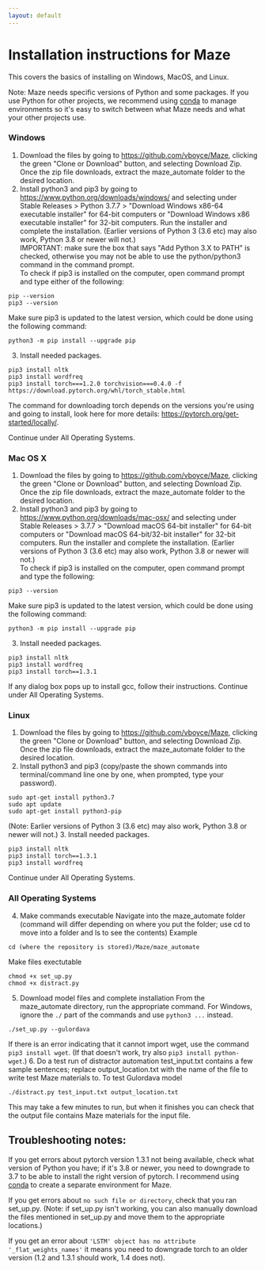 ```yaml
---
layout: default
---
```


# Installation instructions for Maze

This covers the basics of installing on Windows, MacOS, and Linux.

Note: Maze needs specific versions of Python and some packages. If you use Python for other projects, we recommend using [conda](https://docs.conda.io/projects/conda/en/latest/) to manage environments so it's easy to switch between what Maze needs and what your other projects use. 

### Windows
1. Download the files by going to <https://github.com/vboyce/Maze>, clicking the green "Clone or Download" button, and selecting Download Zip. Once the zip file downloads, extract the maze_automate folder to the desired location. 
2. Install python3 and pip3 by going to <https://www.python.org/downloads/windows/> and selecting under Stable Releases > Python 3.7.7 > "Download Windows x86-64 executable installer" for 64-bit computers or "Download Windows x86 executable installer" for 32-bit computers. Run the installer and complete the installation. (Earlier versions of Python 3 (3.6 etc) may also work, Python 3.8 or newer will not.)  
IMPORTANT: make sure the box that says "Add Python 3.X to PATH" is checked, otherwise you may not be able to use the python/python3 command in the command prompt.  
To check if pip3 is installed on the computer, open command prompt and type either of the following:
 ```
 pip --version
 pip3 --version
 ```
 Make sure pip3 is updated to the latest version, which could be done using the following command:
 ```
 python3 -m pip install --upgrade pip
 ```
3. Install needed packages. 
```
pip3 install nltk
pip3 install wordfreq
pip3 install torch===1.2.0 torchvision===0.4.0 -f https://download.pytorch.org/whl/torch_stable.html
```
The command for downloading torch depends on the versions you're using and going to install, look here for more details: <https://pytorch.org/get-started/locally/>.

Continue under All Operating Systems.
### Mac OS X
1. Download the files by going to <https://github.com/vboyce/Maze>, clicking the green "Clone or Download" button, and selecting Download Zip. Once the zip file downloads, extract the maze_automate folder to the desired location. 
2. Install python3 and pip3 by going to <https://www.python.org/downloads/mac-osx/> and selecting under Stable Releases > 3.7.7 > "Download macOS 64-bit installer" for 64-bit computers or "Download macOS 64-bit/32-bit installer" for 32-bit computers. Run the installer and complete the installation. (Earlier versions of Python 3 (3.6 etc) may also work, Python 3.8 or newer will not.)  
To check if pip3 is installed on the computer, open command prompt and type the following:
```
pip3 --version
```
Make sure pip3 is updated to the latest version, which could be done using the following command:
```
python3 -m pip install --upgrade pip
```
3. Install needed packages.
```
pip3 install nltk
pip3 install wordfreq
pip3 install torch==1.3.1
```
If any dialog box pops up to install gcc, follow their instructions.
Continue under All Operating Systems.

### Linux
1. Download the files by going to <https://github.com/vboyce/Maze>, clicking the green "Clone or Download" button, and selecting Download Zip. Once the zip file downloads, extract the maze_automate folder to the desired location. 
2. Install python3 and pip3 (copy/paste the shown commands into terminal/command line one by one, when prompted, type your password). 
```
sudo apt-get install python3.7
sudo apt update
sudo apt-get install python3-pip
```
(Note: Earlier versions of Python 3 (3.6 etc) may also work, Python 3.8 or newer will not.)
3. Install needed packages.
```
pip3 install nltk
pip3 install torch==1.3.1
pip3 install wordfreq
```
Continue under All Operating Systems.

### All Operating Systems

4. Make commands executable
Navigate into the maze_automate folder (command will differ depending on where you put the folder; use cd to move into a folder and ls to see the contents)
Example
```
cd (where the repository is stored)/Maze/maze_automate
```
Make files exectutable
```
chmod +x set_up.py
chmod +x distract.py
```
5. Download model files and complete installation
From the maze_automate directory, run the appropriate command. For Windows, ignore the ```./``` part of the commands and use ```python3 ...``` instead.
```
./set_up.py --gulordava
```
If there is an error indicating that it cannot import wget, use the command ```pip3 install wget```. (If that doesn't work, try also ```pip3 install python-wget```.)
6. Do a test run of distractor automation
test_input.txt contains a few sample sentences; replace output_location.txt with the name of the file to write test Maze materials to. 
To test Gulordava model
```
./distract.py test_input.txt output_location.txt
```
This may take a few minutes to run, but when it finishes you can check that the output file contains Maze materials for the input file.

## Troubleshooting notes:

If you get errors about pytorch version 1.3.1 not being available, check what version of Python you have; if it's 3.8 or newer, you need to downgrade to 3.7 to be able to install the right version of pytorch. I recommend using [conda](https://docs.conda.io/projects/conda/en/latest/) to create a separate environment for Maze. 

If you get errors about `no such file or directory`, check that you ran set_up.py. (Note: if set_up.py isn't working, you can also manually download the files mentioned in set_up.py and move them to the appropriate locations.)

If you get an error about `'LSTM' object has no attribute '_flat_weights_names'` it means you need to downgrade torch to an older version (1.2 and 1.3.1 should work, 1.4 does not). 

